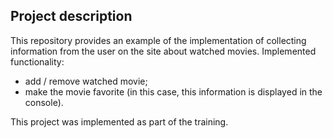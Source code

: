 ## Project description

This repository provides an example of the implementation of collecting information from the user on the site about watched movies.
Implemented functionality:
- add / remove watched movie;
- make the movie favorite (in this case, this information is displayed in the console).

This project was implemented as part of the training.